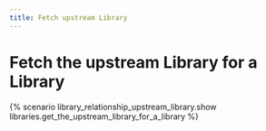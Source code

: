```yaml
---
title: Fetch upstream Library
---
```


# Fetch the upstream Library for a Library

{% scenario library_relationship_upstream_library.show libraries.get_the_upstream_library_for_a_library %}
